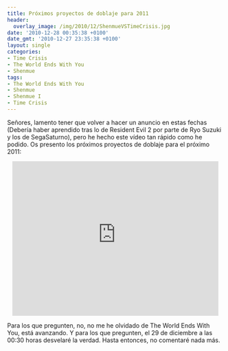 ```yaml
---
title: Próximos proyectos de doblaje para 2011
header:
  overlay_image: /img/2010/12/ShenmueVSTimeCrisis.jpg
date: '2010-12-28 00:35:38 +0100'
date_gmt: '2010-12-27 23:35:38 +0100'
layout: single
categories:
- Time Crisis
- The World Ends With You
- Shenmue
tags:
- The World Ends With You
- Shenmue
- Shenmue I
- Time Crisis
---
```

Señores, lamento tener que volver a hacer un anuncio en estas fechas 
(Debería haber aprendido tras lo de Resident Evil 2 por parte de Ryo 
Suzuki y los de SegaSaturno), pero he hecho este vídeo tan rápido como 
he podido. Os presento los próximos proyectos de doblaje para el próximo 
2011:

<center><iframe width="480" height="360" src="https://www.youtube-nocookie.com/embed/DxVF4yZDXTs?rel=0" frameborder="0" allow="accelerometer; autoplay; encrypted-media; gyroscope; picture-in-picture" allowfullscreen></iframe></center>

Para los que pregunten, no, no me he olvidado de The World Ends With You, 
está avanzando. Y para los que pregunten, el 29 de diciembre a las 00:30 
horas desvelaré la verdad. Hasta entonces, no comentaré nada más.
